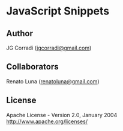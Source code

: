 JavaScript Snippets
===================


Author
------

JG Corradi (jgcorradi@gmail.com)

Collaborators
------
Renato Luna (renatoluna@gmail.com)

License
-------

Apache License - Version 2.0, January 2004
http://www.apache.org/licenses/
